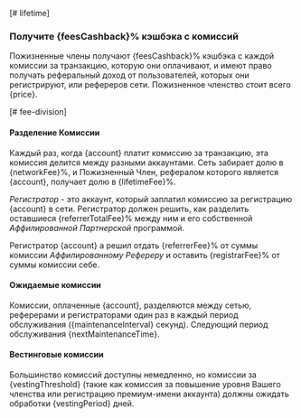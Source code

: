 [# lifetime]

### Получите {feesCashback}% кэшбэка с комиссий

Пожизненные члены получают {feesCashback}% кэшбэка с каждой комиссии за транзакцию, которую они оплачивают, и имеют право получать реферальный доход от пользователей, которых они регистрируют, или рефереров сети. Пожизненное членство стоит всего {price}.

[# fee-division]

#### Разделение Комиссии

Каждый раз, когда {account} платит комиссию за транзакцию, эта комиссия делится между разными аккаунтами. Сеть забирает долю в {networkFee}%, и Пожизненный Член, рефералом которого является {account}, получает долю в {lifetimeFee}%.

*Регистратор* - это аккаунт, который заплатил комиссию за регистрацию {account} в сети. Регистратор должен решить, как разделить оставшиеся {referrerTotalFee}% между ним и его собственной *Аффилированной Партнерской* программой.

Регистратор {account} а решил отдать {referrerFee}% от суммы комиссии *Аффилированному Рефереру* и оставить {registrarFee}% от суммы комиссии себе.

#### Ожидаемые комиссии

Комиссии, оплаченные {account}, разделяются между сетью, реферерами и регистраторами один раз в каждый период обслуживания ({maintenanceInterval} секунд). Следующий период обслуживания {nextMaintenanceTime}.

#### Вестинговые комиссии

Большинство комиссий доступны немедленно, но комиссии за {vestingThreshold} (такие как комиссия за повышение уровня Вашего членства или регистрацию премиум-имени аккаунта) должны ожидать обработки {vestingPeriod} дней.
